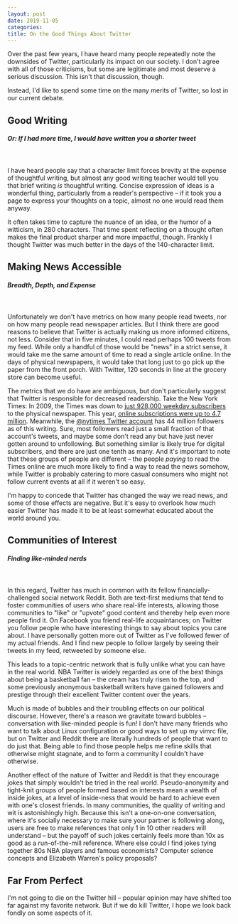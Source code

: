```yaml
---
layout: post
date: 2019-11-05
categories:
title: On the Good Things About Twitter
---
```


Over the past few years, I have heard many people repeatedly note the downsides of Twitter, particularly its impact on our society. I don't agree with all of those criticisms, but some are legitimate and most deserve a serious discussion. This isn't that discussion, though.

Instead, I'd like to spend some time on the many merits of Twitter, so lost in our current debate.

## Good Writing
##### _Or: If I had more time, I would have written you a shorter tweet_
<br>

I have heard people say that a character limit forces brevity at the expense of thoughtful writing, but almost any good writing teacher would tell you that brief writing _is_ thoughtful writing. Concise expression of ideas is a wonderful thing, particularly from a reader's perspective – if it took you a page to express your thoughts on a topic, almost no one would read them anyway.

It often takes time to capture the nuance of an idea, or the humor of a witticism, in 280 characters. That time spent reflecting on a thought often makes the final product sharper and more impactful, though. Frankly I thought Twitter was much better in the days of the 140-character limit.

## Making News Accessible
##### _Breadth, Depth, and Expense_
<br>

Unfortunately we don't have metrics on how many people read tweets, nor on how many people read newspaper articles. But I think there are good reasons to believe that Twitter is actually making us more informed citizens, not less. Consider that in five minutes, I could read perhaps 100 tweets from my feed. While only a handful of those would be "news" in a strict sense, it would take me the same amount of time to read a single article online. In the days of physical newspapers, it would take that long just to go pick up the paper from the front porch. With Twitter, 120 seconds in line at the grocery store can become useful.

The metrics that we do have are ambiguous, but don't particularly suggest that Twitter is responsible for decreased readership. Take the New York Times: In 2009, the Times was down to [just 928,000 weekday subscribers](https://www.nytimes.com/2019/08/07/business/media/new-york-times-earnings.html) to the physical newspaper. This year, [online subscriptions were up to 4.7 million](https://www.nytimes.com/2009/10/27/business/media/27audit.html). Meanwhile, the [@nytimes Twitter account](https://twitter.com/nytimes) has 44 million followers as of this writing. Sure, most followers read just a small fraction of that account's tweets, and maybe some don't read any but have just never gotten around to unfollowing. But something similar is likely true for digital subscribers, and there are just one tenth as many. And it's important to note that these groups of people are different – the people _paying_ to read the Times online are much more likely to find a way to read the news somehow, while Twitter is probably catering to more casual consumers who might not follow current events at all if it weren't so easy.

I'm happy to concede that Twitter has changed the way we read news, and some of those effects are negative. But it's easy to overlook how much easier Twitter has made it to be at least somewhat educated about the world around you.

## Communities of Interest
##### _Finding like-minded nerds_
<br>

In this regard, Twitter has much in common with its fellow financially-challenged social network Reddit. Both are text-first mediums that tend to foster communities of users who share real-life interests, allowing those communities to "like" or "upvote" good content and thereby help even more people find it. On Facebook you friend real-life acquaintances; on Twitter you follow people who have interesting things to say about topics you care about. I have personally gotten more out of Twitter as I've followed fewer of my actual friends. And I find new people to follow largely by seeing their tweets in my feed, retweeted by someone else.

This leads to a topic-centric network that is fully unlike what you can have in the real world. NBA Twitter is widely regarded as one of the best things about being a basketball fan – the cream has truly risen to the top, and some previously anonymous basketball writers have gained followers and prestige through their excellent Twitter content over the years.

Much is made of bubbles and their troubling effects on our political discourse. However, there's a reason we gravitate toward bubbles – conversation with like-minded people is fun! I don't have many friends who want to talk about Linux configuration or good ways to set up my vimrc file, but on Twitter and Reddit there are literally hundreds of people that want to do just that. Being able to find those people helps me refine skills that otherwise might stagnate, and to form a community I couldn't have otherwise.

Another effect of the nature of Twitter and Reddit is that they encourage jokes that simply wouldn't be tried in the real world. Pseudo-anonymity and tight-knit groups of people formed based on interests mean a wealth of inside jokes, at a level of inside-ness that would be hard to achieve even with one's closest friends. In many communities, the quality of writing and wit is astonishingly high. Because this isn't a one-on-one conversation, where it's socially necessary to make sure your partner is following along, users are free to make references that only 1 in 10 other readers will understand – but the payoff of such jokes certainly feels more than 10x as good as a run-of-the-mill reference. Where else could I find jokes tying together 80s NBA players and famous economists? Computer science concepts and Elizabeth Warren's policy proposals?

## Far From Perfect
I'm not going to die on the Twitter hill – popular opinion may have shifted too far against my favorite network. But if we do kill Twitter, I hope we look back fondly on some aspects of it.
